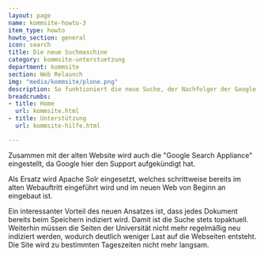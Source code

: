 ```yaml
---
layout: page
name: kommsite-howto-3
item_type: howto
howto_section: general
icon: search
title: Die neue Suchmaschine
category: kommsite-unterstuetzung
department: kommsite
section: Web Relaunch
img: "media/kommsite/plone.png"
description: So funktioniert die neue Suche, der Nachfolger der Google Search Appkliance.
breadcrumbs:
- title: Home
  url: kommsite.html
- title: Unterstützung
  url: kommsite-hilfe.html

---
```


Zusammen mit der alten Website wird auch die "Google Search Appliance" eingestellt, da Google hier den Support aufgekündigt hat.

Als Ersatz wird Apache Solr eingesetzt, welches schrittweise bereits im alten Webauftritt eingeführt wird und im neuen Web von Beginn an eingebaut ist. 

Ein interessanter Vorteil des neuen Ansatzes ist, dass jedes Dokument bereits beim Speichern indiziert wird. Damit ist die Suche stets topaktuell. Weiterhin müssen die Seiten der Universität nicht mehr regelmäßig neu indiziert werden, wodurch deutlich weniger Last auf die Webseiten entsteht. Die Site wird zu bestimmten Tageszeiten nicht mehr langsam.

